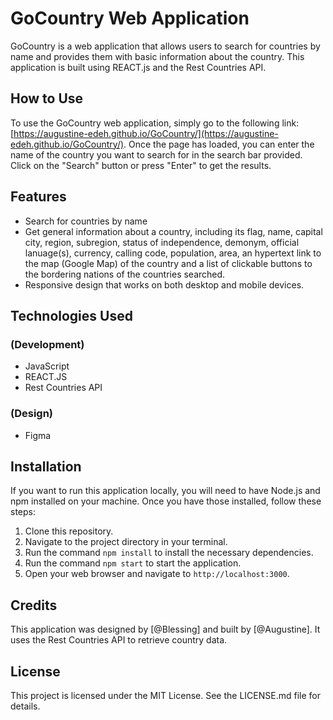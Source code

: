 

# GoCountry Web Application

GoCountry is a web application that allows users to search for countries by name and provides them with basic information about the country. This application is built using REACT.js and the Rest Countries API.

## How to Use

To use the GoCountry web application, simply go to the following link: [https://augustine-edeh.github.io/GoCountry/](https://augustine-edeh.github.io/GoCountry/). Once the page has loaded, you can enter the name of the country you want to search for in the search bar provided. Click on the "Search" button or press "Enter" to get the results.


## Features

- Search for countries by name
- Get general information about a country, including  its flag, name, capital city, region, subregion, status of independence, demonym, official lanuage(s), currency, calling code, population, area, an hypertext link to the map (Google Map) of the country and a list of clickable buttons to the bordering nations of the countries searched.
- Responsive design that works on both desktop and mobile devices.

## Technologies Used

### (Development)
-  JavaScript
-  REACT.JS
- Rest Countries API

### (Design)
-  Figma


## Installation

If you want to run this application locally, you will need to have Node.js and npm installed on your machine. Once you have those installed, follow these steps:

1. Clone this repository.
2. Navigate to the project directory in your terminal.
3. Run the command `npm install` to install the necessary dependencies.
4. Run the command `npm start` to start the application.
5. Open your web browser and navigate to `http://localhost:3000`.

## Credits

This application was designed by [@Blessing] and built by [@Augustine]. It uses the Rest Countries API to retrieve country data. 

## License

This project is licensed under the MIT License. See the LICENSE.md file for details.

